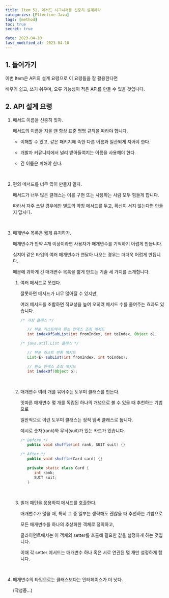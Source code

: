 ```yaml
---
title: Item 51. 메서드 시그니처를 신중히 설계하라
categories: [Effective-Java]
tags: [method]
toc: true
secret: true

date: 2023-04-10
last_modified_at: 2023-04-10
---
```


## 1. 들어가기

이번 Item은 API의 설계 요령으로 이 요령들을 잘 활용한다면

배우기 쉽고, 쓰기 쉬우며, 오류 가능성이 적은 API를 만들 수 있을 것입니다.

## 2. API 설계 요령

1. 메서드 이름을 신중히 짓자.

   메서드의 이름을 지을 땐 항상 표준 명명 규칙을 따라야 합니다.

   * 이해할 수 있고, 같은 패키지에 속한 다른 이름과 일관되게 지어야 한다.

   * 개발자 커뮤니티에서 널리 받아들여지는 이름을 사용해야 한다.

   * 긴 이름은 피해야 한다.

   <br>

2. 편의 메서드를 너무 많이 만들지 말자.

   메서드가 너무 많은 클래스는 이를 구현 또는 사용하는 사람 모두 힘들게 합니다.

   따라서 자주 쓰일 경우에만 별도의 약칭 메서드를 두고, 확신이 서지 않는다면 만들지 맙시다.

   <br>

3. 매개변수 목록은 짧게 유지하자.

   매개변수가 만약 4개 이상이라면 사용자가 매개변수를 기억하기 어렵게 만듭니다.

   심지어 같은 타입의 여러 매개변수가 연달아 나오는 경우는 더더욱 어렵게 만듭니다.

   때문에 과하게 긴 매개변수 목록을 짧게 만드는 기술 세 가지를 소개합니다.

   1. 여러 메서드로 쪼갠다.

      잘못하면 메서드가 너무 많아질 수 있지만, 
      
      여러 메서드를 조합하면 직교성을 높여 오히려 메서드 수를 줄여주는 효과도 있습니다.

      ```java
      /* 가상 클래스 */

         // 부분 리스트에서 원소 인덱스 조회 메서드
         int indexOfSubList(int fromIndex, int toIndex, Object o);
      ```

      ```java
      /* java.util.List 클래스 */

         // 부분 리스트 반환 메서드
         List<E> subList(int fromIndex, int toIndex);

         // 원소 인덱스 조회 메서드
         int indexOf(Object o);
      ```

      <br>

   2. 매개변수 여러 개를 묶어주는 도우미 클래스를 만든다.

      잇따른 매개변수 몇 개를 독립된 하나의 개념으로 볼 수 있을 때 추천하는 기법으로

      일반적으로 이런 도우미 클래스는 정적 멤버 클래스로 둡니다.
      
      예시로 숫자(rank)와 무늬(suit)가 있는 카드가 있습니다.

      ```java
      /* Before */
         public void shuffle(int rank, SUIT suit) {}
      ```

      ```java
      /* After */
         public void shuffle(Card card) {}

         private static class Card {
            int rank;
            SUIT suit;
         }
      ```

      <br>

   3. 빌더 패턴을 응용하여 메서드를 호출한다.

      매개변수가 많을 때, 특히 그 중 일부는 생략해도 괜찮을 때 추천하는 기법으로

      모든 매개변수를 하나의 추상화한 객체로 정의하고,
      
      클라이언트에서는 이 객체의 setter를 호출해 필요한 값을 설정하게 하는 것입니다.

      이때 각 setter 메서드는 매개변수 하나 혹은 서로 연관된 몇 개만 설정하게 합니다.

      <br>

4. 매개변수의 타입으로는 클래스보다는 인터페이스가 더 낫다.

   (작성중...)